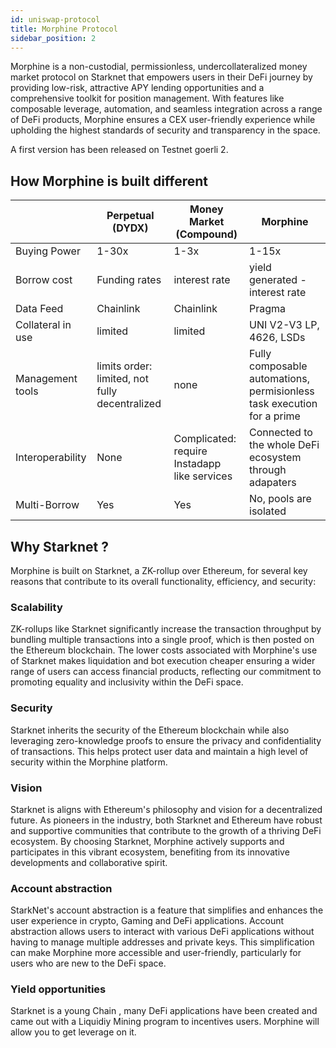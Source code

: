 ```yaml
---
id: uniswap-protocol
title: Morphine Protocol
sidebar_position: 2
---
```



Morphine is a non-custodial, permissionless, undercollateralized money market protocol on Starknet that empowers users in their DeFi journey by providing low-risk, attractive APY lending opportunities and a comprehensive toolkit for position management. With features like composable leverage, automation, and seamless integration across a range of DeFi products, Morphine ensures a CEX user-friendly experience while upholding the highest standards of security and transparency in the space.

A first version has been released on Testnet goerli 2.


## How Morphine is built different

|  | Perpetual (DYDX) | Money Market (Compound) | Morphine |
|-----------|-----------|-----------|-----------|
| Buying Power   | 1-30x   | 1-3x   | 1-15x   |
| Borrow cost   | Funding rates   | interest rate  | yield generated - interest rate   |
| Data Feed   | Chainlink   | Chainlink   | Pragma   |
| Collateral in use   | limited   | limited   | UNI V2-V3 LP, 4626, LSDs  |
| Management tools   | limits order: limited, not fully decentralized   | none   | Fully composable automations, permisionless task execution for a prime|
| Interoperability  | None  | Complicated: require Instadapp like services  | Connected to the whole DeFi ecosystem through adapaters |
| Multi-Borrow   | Yes  | Yes | No, pools are isolated   |

## Why Starknet ? 

Morphine is built on Starknet, a ZK-rollup over Ethereum, for several key reasons that contribute to its overall functionality, efficiency, and security:

### Scalability

ZK-rollups like Starknet significantly increase the transaction throughput by bundling multiple transactions into a single proof, which is then posted on the Ethereum blockchain. The lower costs associated with Morphine's use of Starknet makes liquidation and bot execution cheaper ensuring a wider range of users can access financial products, reflecting our commitment to promoting equality and inclusivity within the DeFi space.

### Security

Starknet inherits the security of the Ethereum blockchain while also leveraging zero-knowledge proofs to ensure the privacy and confidentiality of transactions. This helps protect user data and maintain a high level of security within the Morphine platform.

### Vision

Starknet is aligns with Ethereum's philosophy and vision for a decentralized future. As pioneers in the industry, both Starknet and Ethereum have robust and supportive communities that contribute to the growth of a thriving DeFi ecosystem. By choosing Starknet, Morphine actively supports and participates in this vibrant ecosystem, benefiting from its innovative developments and collaborative spirit.

### Account abstraction

StarkNet's account abstraction is a feature that simplifies and enhances the user experience in crypto, Gaming and DeFi applications. Account abstraction allows users to interact with various DeFi applications without having to manage multiple addresses and private keys. This simplification can make Morphine more accessible and user-friendly, particularly for users who are new to the DeFi space.


### Yield opportunities

Starknet is a young Chain , many DeFi applications have been created and came out with a Liquidiy Mining program to incentives users.  Morphine will allow you to get leverage on it.
